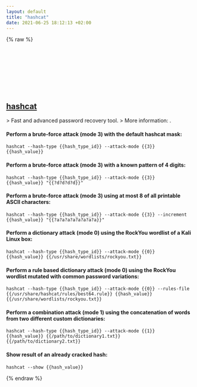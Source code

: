 ```yaml
---
layout: default
title: "hashcat"
date: 2021-06-25 18:12:13 +02:00
---
```

{% raw %}
<h2 id="hashcat">
  <a href="/en/linux/hashcat.html">hashcat</a> <a href="#hashcat"><svg class="icon">
    <use href="/assets/images/unicode_sprite.svg#link" />
  </svg></a>
</h2>
> Fast and advanced password recovery tool.
> More information: <https://manned.org/hashcat>.

#### Perform a brute-force attack (mode 3) with the default hashcat mask:
```shell
hashcat --hash-type {{hash_type_id}} --attack-mode {{3}} {{hash_value}}
```
#### Perform a brute-force attack (mode 3) with a known pattern of 4 digits:
```shell
hashcat --hash-type {{hash_type_id}} --attack-mode {{3}} {{hash_value}} "{{?d?d?d?d}}"
```
#### Perform a brute-force attack (mode 3) using at most 8 of all printable ASCII characters:
```shell
hashcat --hash-type {{hash_type_id}} --attack-mode {{3}} --increment {{hash_value}} "{{?a?a?a?a?a?a?a?a}}"
```
#### Perform a dictionary attack (mode 0) using the RockYou wordlist of a Kali Linux box:
```shell
hashcat --hash-type {{hash_type_id}} --attack-mode {{0}} {{hash_value}} {{/usr/share/wordlists/rockyou.txt}}
```
#### Perform a rule based dictionary attack (mode 0) using the RockYou wordlist mutated with common password variations:
```shell
hashcat --hash-type {{hash_type_id}} --attack-mode {{0}} --rules-file {{/usr/share/hashcat/rules/best64.rule}} {{hash_value}} {{/usr/share/wordlists/rockyou.txt}}
```
#### Perform a combination attack (mode 1) using the concatenation of words from two different custom dictionaries:
```shell
hashcat --hash-type {{hash_type_id}} --attack-mode {{1}} {{hash_value}} {{/path/to/dictionary1.txt}} {{/path/to/dictionary2.txt}}
```
#### Show result of an already cracked hash:
```shell
hashcat --show {{hash_value}}
```
{% endraw %}